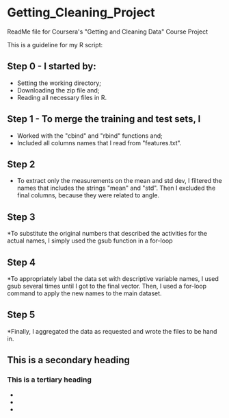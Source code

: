 Getting_Cleaning_Project
========================

ReadMe file for Coursera's "Getting and Cleaning Data" Course Project

This is a guideline for my R script:

## Step 0 - I started by: 

* Setting the working directory;
* Downloading the zip file and;
* Reading all necessary files in R.

## Step 1 - To merge the training and test sets, I 

* Worked with the "cbind" and "rbind" functions and;
* Included all columns names that I read from "features.txt".

## Step 2
* To extract only the measurements on the mean and std dev, I filtered the names that includes the strings "mean" and "std". Then I excluded the final columns, because they were related to angle.

## Step 3
*To substitute the original numbers that described the activities for the actual names, I simply used the gsub function in a for-loop


## Step 4
*To appropriately label the data set with descriptive variable names, I used gsub several times until I got to the final vector. Then, I used a for-loop command to apply the new names to the main dataset.

## Step 5
*Finally, I aggregated the data as requested and wrote the files to be hand in.


 



## This is a secondary heading

### This is a tertiary heading


*
*
*

